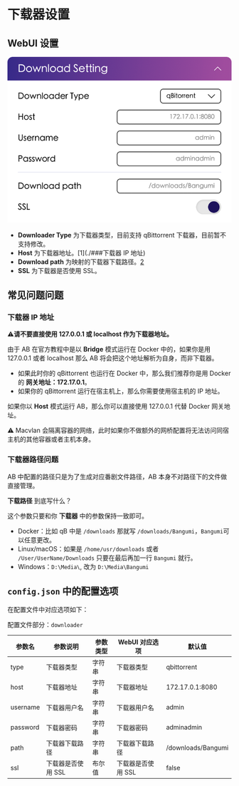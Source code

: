 # 下载器设置

## WebUI 设置

![downloader](../image/config/downloader.png)

- **Downloader Type** 为下载器类型，目前支持 qBittorrent 下载器，目前暂不支持修改。
- **Host** 为下载器地址。[1](./###下载器 IP 地址)
- **Download path** 为映射的下载器下载路径。[2](./###下载器路径问题)
- **SSL** 为下载器是否使用 SSL。

## 常见问题问题

### 下载器 IP 地址

⚠️**请不要直接使用 127.0.0.1 或 localhost 作为下载器地址。**

由于 AB 在官方教程中是以 **Bridge** 模式运行在 Docker 中的，如果你是用 127.0.0.1 或者 localhost 那么 AB 将会把这个地址解析为自身，而非下载器。
- 如果此时你的 qBittorrent 也运行在 Docker 中，那么我们推荐你是用 Docker 的 **网关地址：172.17.0.1**。
- 如果你的 qBittorrent 运行在宿主机上，那么你需要使用宿主机的 IP 地址。

如果你以 **Host** 模式运行 AB，那么你可以直接使用 127.0.0.1 代替 Docker 网关地址。

⚠️ Macvlan 会隔离容器的网络，此时如果你不做额外的网桥配置将无法访问同宿主机的其他容器或者主机本身。

### 下载器路径问题

AB 中配置的路径只是为了生成对应番剧文件路径，AB 本身不对路径下的文件做直接管理。

**下载路径** 到底写什么？

这个参数只要和你 **下载器** 中的参数保持一致即可。
- Docker：比如 qB 中是 `/downloads` 那就写 `/downloads/Bangumi`，`Bangumi`可以任意更改。
- Linux/macOS：如果是 `/home/usr/downloads` 或者 `/User/UserName/Downloads` 只要在最后再加一行 `Bangumi` 就行。
- Windows：`D:\Media\`, 改为 `D:\Media\Bangumi`

## `config.json` 中的配置选项

在配置文件中对应选项如下：

配置文件部分：`downloader`

| 参数名      | 参数说明        | 参数类型 | WebUI 对应选项  | 默认值                |
|----------|-------------|------|-------------|--------------------|
| type     | 下载器类型       | 字符串  | 下载器类型       | qbittorrent        |
| host     | 下载器地址       | 字符串  | 下载器地址       | 172.17.0.1:8080    |
| username | 下载器用户名      | 字符串  | 下载器用户名      | admin              |
| password | 下载器密码       | 字符串  | 下载器密码       | adminadmin         |
| path     | 下载器下载路径     | 字符串  | 下载器下载路径     | /downloads/Bangumi |
| ssl      | 下载器是否使用 SSL | 布尔值  | 下载器是否使用 SSL | false              |



